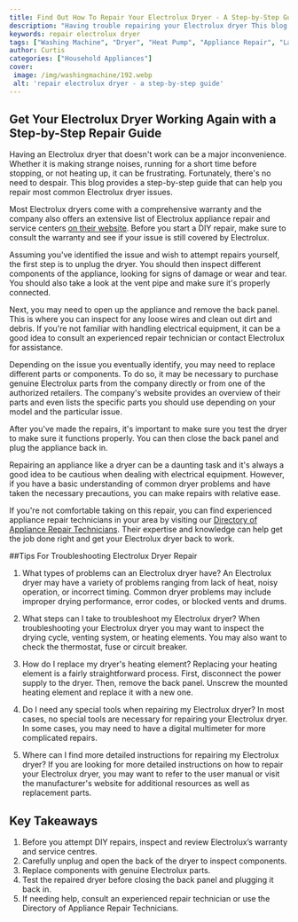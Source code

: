 ```yaml
---
title: Find Out How To Repair Your Electrolux Dryer - A Step-by-Step Guide
description: "Having trouble repairing your Electrolux dryer This blog post will provide you with a step-by-step guide to help diagnose and fix your dryer issues so you can get it running efficiently"
keywords: repair electrolux dryer
tags: ["Washing Machine", "Dryer", "Heat Pump", "Appliance Repair", "Laundry Appliances", "Appliance Brand"]
author: Curtis
categories: ["Household Appliances"]
cover: 
 image: /img/washingmachine/192.webp
 alt: 'repair electrolux dryer - a step-by-step guide'
---
```

## Get Your Electrolux Dryer Working Again with a Step-by-Step Repair Guide
Having an Electrolux dryer that doesn't work can be a major inconvenience. Whether it is making strange noises, running for a short time before stopping, or not heating up, it can be frustrating. Fortunately, there's no need to despair. This blog provides a step-by-step guide that can help you repair most common Electrolux dryer issues.

Most Electrolux dryers come with a comprehensive warranty and the company also offers an extensive list of Electrolux appliance repair and service centers [on their website](https://electrolux.com/service-and-support). Before you start a DIY repair, make sure to consult the warranty and see if your issue is still covered by Electrolux.

Assuming you've identified the issue and wish to attempt repairs yourself, the first step is to unplug the dryer. You should then inspect different components of the appliance, looking for signs of damage or wear and tear. You should also take a look at the vent pipe and make sure it's properly connected.

Next, you may need to open up the appliance and remove the back panel. This is where you can inspect for any loose wires and clean out dirt and debris. If you're not familiar with handling electrical equipment, it can be a good idea to consult an experienced repair technician or contact Electrolux for assistance.

Depending on the issue you eventually identify, you may need to replace different parts or components. To do so, it may be necessary to purchase genuine Electrolux parts from the company directly or from one of the authorized retailers. The company's website provides an overview of their parts and even lists the specific parts you should use depending on your model and the particular issue.

After you've made the repairs, it's important to make sure you test the dryer to make sure it functions properly. You can then close the back panel and plug the appliance back in.

Repairing an appliance like a dryer can be a daunting task and it's always a good idea to be cautious when dealing with electrical equipment. However, if you have a basic understanding of common dryer problems and have taken the necessary precautions, you can make repairs with relative ease.

If you're not comfortable taking on this repair, you can find experienced appliance repair technicians in your area by visiting our [Directory of Appliance Repair Technicians](./pages/appliance-repair-technicians). Their expertise and knowledge can help get the job done right and get your Electrolux dryer back to work.

##Tips For Troubleshooting Electrolux Dryer Repair

1. What types of problems can an Electrolux dryer have? 
An Electrolux dryer may have a variety of problems ranging from lack of heat, noisy operation, or incorrect timing. Common dryer problems may include improper drying performance, error codes, or blocked vents and drums.

2. What steps can I take to troubleshoot my Electrolux dryer? 
When troubleshooting your Electrolux dryer you may want to inspect the drying cycle, venting system, or heating elements. You may also want to check the thermostat, fuse or circuit breaker.

3. How do I replace my dryer's heating element? 
Replacing your heating element is a fairly straightforward process. First, disconnect the power supply to the dryer. Then, remove the back panel. Unscrew the mounted heating element and replace it with a new one.

4. Do I need any special tools when repairing my Electrolux dryer? 
In most cases, no special tools are necessary for repairing your Electrolux dryer. In some cases, you may need to have a digital multimeter for more complicated repairs.

5. Where can I find more detailed instructions for repairing my Electrolux dryer? 
If you are looking for more detailed instructions on how to repair your Electrolux dryer, you may want to refer to the user manual or visit the manufacturer's website for additional resources as well as replacement parts.

## Key Takeaways 
1. Before you attempt DIY repairs, inspect and review Electrolux’s warranty and service centres. 
2. Carefully unplug and open the back of the dryer to inspect components. 
3. Replace components with genuine Electrolux parts.
4. Test the repaired dryer before closing the back panel and plugging it back in.
5. If needing help, consult an experienced repair technician or use the Directory of Appliance Repair Technicians.

